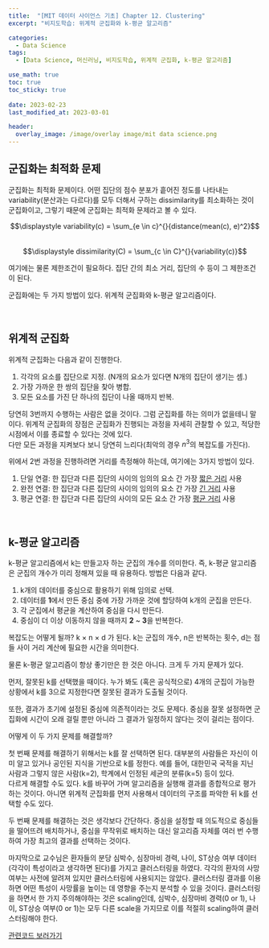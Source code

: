 ```yaml
---
title:  "[MIT 데이터 사이언스 기초] Chapter 12. Clustering"
excerpt: "비지도학습: 위계적 군집화와 k-평균 알고리즘"

categories:
  - Data Science
tags:
  - [Data Science, 머신러닝, 비지도학습, 위계적 군집화, k-평균 알고리즘]

use_math: true
toc: true
toc_sticky: true
 
date: 2023-02-23
last_modified_at: 2023-03-01

header:
  overlay_image: /image/overlay image/mit data science.png
---
```


## 군집화는 최적화 문제
군집화는 최적화 문제이다. 어떤 집단의 점수 분포가 흩어진 정도를 나타내는 variability(분산과는 다르다)를 모두 더해서 구하는 dissimilarity를 최소화하는 것이 군집화이고, 그렇기 때문에 군집화는 최적화 문제라고 볼 수 있다.

$$\displaystyle variability(c) = \sum_{e \in c}^{}{distance(mean(c), e)^2}$$      
$$\displaystyle dissimilarity(C) = \sum_{c \in C}^{}{variability(c)}$$

여기에는 물론 제한조건이 필요하다. 집단 간의 최소 거리, 집단의 수 등이 그 제한조건이 된다.

군집화에는 두 가지 방법이 있다. 위계적 군집화와 k-평균 알고리즘이다.  

<br/>

## 위계적 군집화
위계적 군집화는 다음과 같이 진행한다.
1. 각각의 요소를 집단으로 지정. (N개의 요소가 있다면 N개의 집단이 생기는 셈.)
2. 가장 가까운 한 쌍의 집단을 찾아 병합.
3. 모든 요소를 가진 단 하나의 집단이 나올 때까지 반복.

당연히 3번까지 수행하는 사람은 없을 것이다. 그럼 군집화를 하는 의미가 없을테니 말이다. 위계적 군집화의 장점은 군집화가 진행되는 과정을 자세히 관찰할 수 있고, 적당한 시점에서 이를 종료할 수 있다는 것에 있다.      
다만 모든 과정을 지켜보다 보니 당연히 느리다(최악의 경우 $n^3$의 복잡도를 가진다).

위에서 2번 과정을 진행하려면 거리를 측정해야 하는데, 여기에는 3가지 방법이 있다.
1. 단일 연결: 한 집단과 다른 집단의 사이의 임의의 요소 간 가장 <u>짧은 거리</u> 사용
2. 완전 연결: 한 집단과 다른 집단의 사이의 임의의 요소 간 가장 <u>긴 거리</u> 사용
3. 평균 연결: 한 집단과 다른 집단의 사이의 모든 요소 간 가장 <u>평균 거리</u> 사용


<br/>

## k-평균 알고리즘
k-평균 알고리즘에서 k는 만들고자 하는 군집의 개수를 의미한다. 즉, k-평균 알고리즘은 군집의 개수가 미리 정해져 있을 때 유용하다. 방법은 다음과 같다.
1. k개의 데이터를 중심으로 활용하기 위해 임의로 선택.
2. 데이터를 **1**에서 만든 중심 중에 가장 가까운 것에 할당하여 k개의 군집을 만든다.
3. 각 군집에서 평균을 계산하여 중심을 다시 만든다.
4. 중심이 더 이상 이동하지 않을 때까지 **2** ~ **3**을 반복한다.

복잡도는 어떻게 될까? k $\times$ n $\times$ d 가 된다. k는 군집의 개수, n은 반복하는 횟수, d는 점들 사이 거리 계산에 필요한 시간을 의미한다.

물론 k-평균 알고리즘이 항상 좋기만은 한 것은 아니다. 크게 두 가지 문제가 있다.

먼저, 잘못된 k를 선택했을 때이다. 누가 봐도 (혹은 공식적으로) 4개의 군집이 가능한 상황에서 k를 3으로 지정한다면 잘못된 결과가 도출될 것이다.

또한, 결과가 초기에 설정된 중심에 의존적이라는 것도 문제다. 중심을 잘못 설정하면 군집화에 시간이 오래 걸릴 뿐만 아니라 그 결과가 일정하지 않다는 것이 걸리는 점이다.

어떻게 이 두 가지 문제를 해결할까?

첫 번째 문제를 해결하기 위해서는 k를 잘 선택하면 된다. 대부분의 사람들은 자신이 이미 알고 있거나 공인된 지식을 기반으로 k를 정한다. 예를 들어, 대한민국 국적을 지닌 사람과 그렇지 않은 사람(k=2), 학계에서 인정된 세균의 분류(k=5) 등이 있다.        
다르게 해결할 수도 있다. k를 바꾸어 가며 알고리즘을 실행해 결과를 종합적으로 평가하는 것이다. 아니면 위계적 군집화를 먼저 사용해서 데이터의 구조를 파악한 뒤 k를 선택할 수도 있다.

두 번째 문제를 해결하는 것은 생각보다 간단하다. 중심을 설정할 때 의도적으로 중심들을 떨어뜨려 배치하거나, 중심을 무작위로 배치하는 대신 알고리즘 자체를 여러 번 수행하여 가장 최고의 결과를 선택하는 것이다.

마지막으로 교수님은 환자들의 분당 심박수, 심장마비 경력, 나이, ST상승 여부 데이터(각각이 특성이라고 생각하면 된다)를 가지고 클러스터링을 하였다. 각각의 환자의 사망여부는 사전에 알려져 있지만 클러스터링에 사용되지는 않았다. 클러스터링 결과를 이용하면 어떤 특성이 사망률을 높이는 데 영향을 주는지 분석할 수 있을 것이다. 클러스터링을 하면서 한 가지 주의해야하는 것은 scaling인데, 심박수, 심장마비 경력(0 or 1), 나이, ST상승 여부(0 or 1)는 모두 다른 scale을 가지므로 이를 적절히 scaling하여 클러스터링해야 한다.

[관련코드 보러가기](https://github.com/Hyun3246/Code-Warehouse/tree/main/MIT%20%EB%8D%B0%EC%9D%B4%ED%84%B0%20%EC%82%AC%EC%9D%B4%EC%96%B8%EC%8A%A4%20%EA%B8%B0%EC%B4%88)